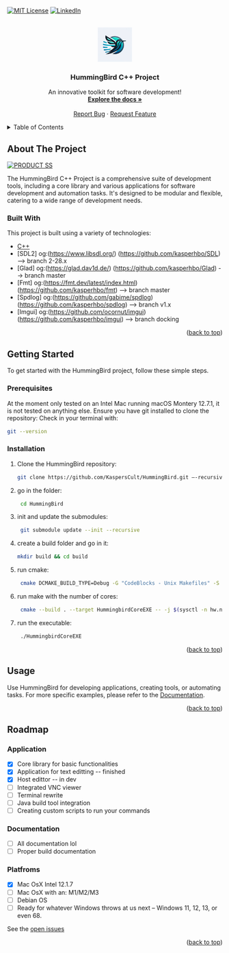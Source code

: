 <a name="readme-top"></a>

<!-- PROJECT SHIELDS -->
[![MIT License][license-shield]][license-url]
[![LinkedIn][linkedin-shield]][linkedin-url]

<!-- PROJECT LOGO -->
<br />
<div align="center">
  <a href="https://github.com/KaspersCult/HummingBird">
    <img src="Assets/Textures/logo.png" alt="Logo" width="80" height="80">
  </a>

  <h3 align="center">HummingBird C++ Project</h3>

  <p align="center">
    An innovative toolkit for software development! 
    <br />
    <a href="https://github.com/KaspersCult/HummingBird"><strong>Explore the docs »</strong></a>
    <br />
    <br />
    <!-- <a href="https://github.com/KaspersCult/HummingBird">View Demo</a>
    · -->
    <a href="https://github.com/KaspersCult/HummingBird/issues">Report Bug</a>
    ·
    <a href="https://github.com/KaspersCult/HummingBird/issues">Request Feature</a>
  </p>
</div>

<!-- TABLE OF CONTENTS -->
<details>
  <summary>Table of Contents</summary>
  <ol>
    <li>
      <a href="#about-the-project">About The Project</a>
      <ul>
        <li><a href="#built-with">Built With</a></li>
      </ul>
    </li>
    <li>
      <a href="#getting-started">Getting Started</a>
      <ul>
        <li><a href="#prerequisites">Prerequisites</a></li>
        <li><a href="#installation">Installation</a></li>
      </ul>
    </li>
    <li><a href="#usage">Usage</a></li>
    <li><a href="#roadmap">Roadmap</a></li>
    <li><a href="#contributing">Contributing</a></li>
    <li><a href="#license">License</a></li>
    <li><a href="#contact">Contact</a></li>
    <li><a href="#acknowledgments">Acknowledgments</a></li>
  </ol>
</details>

<!-- ABOUT THE PROJECT -->
## About The Project

[![PRODUCT SS][product-screenshot]](https://github.com/KaspersCult/HummingBird)

The HummingBird C++ Project is a comprehensive suite of development tools, including a core library and various applications for software development and automation tasks. It's designed to be modular and flexible, catering to a wide range of development needs.

### Built With

This project is built using a variety of technologies:

* [C++](https://www.cplusplus.com/)                  
* [SDL2]    og:(https://www.libsdl.org/)            (https://github.com/kasperhbo/SDL)     --> branch 2-28.x
* [Glad]    og:(https://glad.dav1d.de/)             (https://github.com/kasperhbo/Glad)    --> branch master
* [Fmt]     og:(https://fmt.dev/latest/index.html)  (https://github.com/kasperhbo/fmt)     --> branch master
* [Spdlog]  og:(https://github.com/gabime/spdlog)   (https://github.com/kasperhbo/spdlog)  --> branch v1.x
* [Imgui]   og:(https://github.com/ocornut/imgui)   (https://github.com/kasperhbo/imgui)   --> branch docking

<p align="right">(<a href="#readme-top">back to top</a>)</p>

<!-- GETTING STARTED -->
## Getting Started

To get started with the HummingBird project, follow these simple steps.

### Prerequisites
At the moment only tested on an Intel Mac running macOS Montery 12.7.1, it is not tested on anything else.
Ensure you have git installed to clone the repository:
Check in your terminal with:
```sh
git --version
```

### Installation

1. Clone the HummingBird repository:
   ```sh
   git clone https://github.com/KaspersCult/HummingBird.git —-recursive
   ```
   
2. go in the folder:
   ```sh 
    cd HummingBird
   ```
   
3. init and update the submodules:
   ```sh
    git submodule update --init --recursive
    ```
4. create a build folder and go in it:
    ```sh
    mkdir build && cd build
    ```
   
5. run cmake:
   ```sh
    cmake DCMAKE_BUILD_TYPE=Debug -G "CodeBlocks - Unix Makefiles" -S ../
    ```
   
6. run make with the number of cores:
   ```sh
    cmake --build . --target HummingbirdCoreEXE -- -j $(sysctl -n hw.ncpu)
    ```
   
7. run the executable:
   ```sh
    ./HummingbirdCoreEXE
    ```
    
<p align="right">(<a href="#readme-top">back to top</a>)</p>

<!-- USAGE EXAMPLES -->
## Usage

Use HummingBird for developing applications, creating tools, or automating tasks. For more specific examples, please refer to the [Documentation](https://github.com/KaspersCult/HummingBird).

<p align="right">(<a href="#readme-top">back to top</a>)</p>

<!-- ROADMAP -->
## Roadmap

### Application
- [x] Core library for basic functionalities
- [x] Application for text editting -- finished
- [x] Host edittor -- in dev
- [ ] Integrated VNC viewer
- [ ] Terminal rewrite
- [ ] Java build tool integration
- [ ] Creating custom scripts to run your commands

### Documentation
- [ ] All documentation lol
- [ ] Proper build documentation

### Platfroms
- [x] Mac OsX Intel 12.1.7
- [ ] Mac OsX with an: M1/M2/M3
- [ ] Debian OS
- [ ] Ready for whatever Windows throws at us next – Windows 11, 12, 13, or even 68.

See the [open issues](https://github.com/KaspersCult/HummingBird/issues)

<p align="right">(<a href="#readme-top">back to top</a>)</p>


<!-- MARKDOWN LINKS & IMAGES -->
<!-- https://www.markdownguide.org/basic-syntax/#reference-style-links -->
[contributors-shield]: https://img.shields.io/github/contributors/othneildrew/Best-README-Template.svg?style=for-the-badge
[forks-shield]: https://img.shields.io/github/forks/othneildrew/Best-README-Template.svg?style=for-the-badge
[stars-shield]: https://img.shields.io/github/stars/othneildrew/Best-README-Template.svg?style=for-the-badge
[issues-shield]: https://img.shields.io/github/issues/othneildrew/Best-README-Template.svg?style=for-the-badge

[license-shield]: https://img.shields.io/github/license/othneildrew/Best-README-Template.svg?style=for-the-badge
[license-url]: https://github.com/KaspersCult/HummingBird/blob/main/LICENSE
[linkedin-shield]: https://img.shields.io/badge/-LinkedIn-black.svg?style=for-the-badge&logo=linkedin&colorB=555
[linkedin-url]: https://www.linkedin.com/in/kasper-bruin-de-6a48ab1ba/
[product-screenshot]: images/screenshot.png
[JQuery.com]: https://img.shields.io/badge/jQuery-0769AD?style=for-the-badge&logo=jquery&logoColor=white
[JQuery-url]: https://jquery.com 
